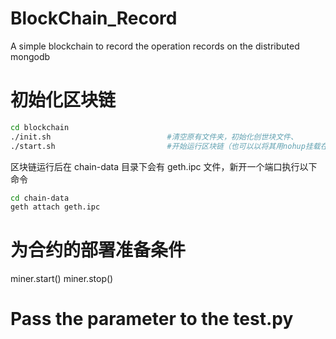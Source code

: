 # BlockChain_Record
A simple blockchain to record the operation records on the distributed mongodb
# 初始化区块链

```Bash
cd blockchain
./init.sh                          #清空原有文件夹，初始化创世块文件、
./start.sh                         #开始运行区块链（也可以以将其用nohup挂载在后台运行就不用在下面步骤新开一个端口）
```
区块链运行后在 chain-data 目录下会有 geth.ipc 文件，新开一个端口执行以下命令

```Bash
cd chain-data
geth attach geth.ipc
```

# 为合约的部署准备条件
miner.start()
miner.stop()


# Pass the parameter to the test.py
